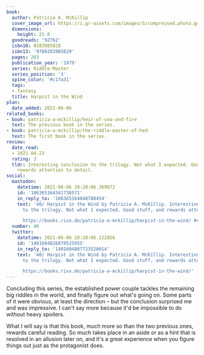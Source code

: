 ```yaml
---
book:
  author: Patricia A. McKillip
  cover_image_url: https://i.gr-assets.com/images/S/compressed.photo.goodreads.com/books/1406417984l/92762.jpg
  dimensions:
    height: 21.0
  goodreads: '92762'
  isbn10: 0283985828
  isbn13: '9780283985829'
  pages: 263
  publication_year: '1979'
  series: Riddle-Master
  series_position: '3'
  spine_color: '#c17a31'
  tags:
  - fantasy
  title: Harpist in the Wind
plan:
  date_added: 2021-06-06
related_books:
- book: patricia-a-mckillip/heir-of-sea-and-fire
  text: The previous book in the series.
- book: patricia-a-mckillip/the-riddle-master-of-hed
  text: The first book in the series.
review:
  date_read:
  - 2021-04-23
  rating: 3
  tldr: Interesting conclusion to the trilogy. Not what I expected. Good stuff, and
    rewards attention to detail.
social:
  mastodon:
    datetime: 2021-06-06 20:20:06.369072
    id: '106365164341736571'
    in_reply_to: '106365164048780454'
    text: '40/ Harpist in the Wind by Patricia A. McKillip. Interesting conclusion
      to the trilogy. Not what I expected. Good stuff, and rewards attention to detail.

      https://books.rixx.de/patricia-a-mckillip/harpist-in-the-wind/ #rixxReads'
  number: 40
  twitter:
    datetime: 2021-06-06 20:20:06.122856
    id: '1401604826870525955'
    in_reply_to: '1401604807723520014'
    text: '40/ Harpist in the Wind by Patricia A. McKillip. Interesting conclusion
      to the trilogy. Not what I expected. Good stuff, and rewards attention to detail.

      https://books.rixx.de/patricia-a-mckillip/harpist-in-the-wind/'
---
```


Concluding this series, the established power couple tackles the remaining big riddles in the world, and finally figure
out what's going on. Some parts of it were obvious, at least the direction – but the conclusion surprised me and was
impressive. I can't say more because it'd be impossible to do without heavy spoilers.

What I will say is that this book, much more so than the two previous ones, rewards careful reading. So much takes place
in an aside or as a hint that is resolved in an allusion later on, and it's a great experience when you figure things
out just as the protagonist does.
